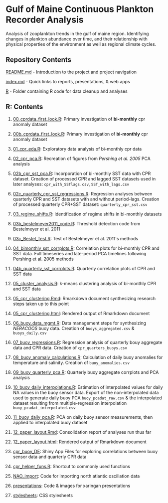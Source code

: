 # Gulf of Maine Continuous Plankton Recorder Analysis

Analysis of zooplankton trends in the gulf of maine region. Identifying changes in plankton abundance over time, and their relationship with physical properties of the environment as well as regional climate cycles.

## Repository Contents

[README.md](https://github.com/adamkemberling/continuous_plankton_recorder/blob/master/README.md) - Introduction to the project and project navigation   
 
[index.md](https://github.com/adamkemberling/continuous_plankton_recorder/blob/master/index.md) - Quick links to reports, presentations, & web apps   
 
[R](https://github.com/adamkemberling/continuous_plankton_recorder/tree/master/R) - Folder containing R code for data cleanup and analyses   
 
 
 
## R: Contents
 1. [00_cprdata_first_look.R](https://github.com/adamkemberling/continuous_plankton_recorder/blob/master/R/00_cprdata_first_look.R): Primary investigation of **bi-monthly** cpr anomaly dataset   
 
 2. [00b_cprdata_first_look.R](https://github.com/adamkemberling/continuous_plankton_recorder/blob/master/R/00b_cprdata_first_look.R): Primary investigation of **bi-monthly** cpr anomaly dataset   
 
 3. [01_cpr_eda.R](https://github.com/adamkemberling/continuous_plankton_recorder/blob/master/R/01_cpr_eda.R): Exploratory data analysis of bi-monthly cpr data   
 
 4. [02_cpr_pca.R](https://github.com/adamkemberling/continuous_plankton_recorder/blob/master/R/02_cpr_PCA.R): Recreation of figures from *Pershing et al. 2005* PCA analysis   
 
 5. [02b_cpr_sst_pca.R](https://github.com/adamkemberling/continuous_plankton_recorder/blob/master/R/02b_cpr_sst_pca.R): Incorporation of bi-monthly SST data with CPR dataset. Creation of processed CPR and lagged SST datasets used in later analyses: `cpr_with_SSTlags.csv`, `SST_with_lags.csv`     
 
 6. [02c_quarterly_cpr_sst_regressions.R](https://github.com/adamkemberling/continuous_plankton_recorder/blob/master/R/02c_quarterly_cpr_sst_regressions.R): Regression analyses between quarterly CPR and SST datasets with and without period-lags. Creation of processed quarterly CPR+SST dataset: `quarterly_cpr_sst.csv`   
 
 7. [03_regime_shifts.R](https://github.com/adamkemberling/continuous_plankton_recorder/blob/master/R/03_regime_shifts.R): Identification of regime shifts in bi-monthly datasets   
 
 8. [03b_bestelmeyer2011_code.R](https://github.com/adamkemberling/continuous_plankton_recorder/blob/master/R/03b_bestelmeyer2011_code.R): Threshold detection code from Bestelmeyer et al. 2011   
 
 9. [03c_Bestel_Test.R](https://github.com/adamkemberling/continuous_plankton_recorder/blob/master/R/03c_Bestel_Test.R): Test of Bestelmeyer et al. 2011's methods   
 
 10. [04_bimonthly_sst_corrplots.R](https://github.com/adamkemberling/continuous_plankton_recorder/blob/master/R/04_bimonthly_sst_corrplots.R): Correlation plots for bi-monthly CPR and SST data. Full timeseries and late-period PCA timelines following Pershing et al. 2005 methods   
 
 11. [04b_quarterly_sst_corrplots.R](https://github.com/adamkemberling/continuous_plankton_recorder/blob/master/R/04b_quarterly_sst_corrplots.R): Quarterly correlation plots of CPR and SST data   
 
 12. [05_cluster_analysis.R](https://github.com/adamkemberling/continuous_plankton_recorder/blob/master/R/05_cluster_analysis.R): k-means clustering analysis of bi-monthly CPR and SST data   
 
 13. [05_cpr_clustering.Rmd](https://github.com/adamkemberling/continuous_plankton_recorder/blob/master/R/05_cpr_clustering.Rmd): Rmarkdown document synthesizing research steps taken up to this point   
 
 14. [05_cpr_clustering.html](https://adamkemberling.github.io/continuous_plankton_recorder/R/05_cpr_clustering.html): Rendered output of Rmarkdown document   
 
 15. [06_buoy_data_mgmt.R](https://github.com/adamkemberling/continuous_plankton_recorder/blob/master/R/06_buoy_data_mgmt.R): Data management steps for synthesizing *NERACOOS* buoy data. Creation of `buoys_aggregated.csv` & `buoys_daily.csv`   
 
 16. [07_buoy_regressions.R](https://github.com/adamkemberling/continuous_plankton_recorder/blob/master/R/07_buoy_regressions.R): Regression analysis of quarterly bouy aggregate data and CPR data. Creation of `cpr_quarters_buoys.csv`      
 
 17. [08_buoy_anomaly_calculations.R](https://github.com/adamkemberling/continuous_plankton_recorder/commit/1a8410716575429d7e5be300ae3904c3afed734c): Calculation of daily buoy anomalies for temperature and salinity. Creation of `buoy_anomalies.csv`   
 
 18. [09_buoy_quarterly_pca.R](https://github.com/adamkemberling/continuous_plankton_recorder/blob/master/R/09_Buoy_quarterly_PCA.R): Quarterly buoy aggregate corrplots and PCA analysis   
 
 19. [10_buoy_daily_interpolations.R](https://github.com/adamkemberling/continuous_plankton_recorder/blob/master/R/10_buoy_daily_interpolations.R): Estimation of interpolated values for daily NA values in the buoy sensor data. Export of the non-interpolated data used to generate daily buoy PCA `buoy_pcadat_raw.csv` & the interpolated dataset resulting from multiple-regression interpolation `buoy_pcadat_interpolated.csv`   
 
 20. [11_buoy_daily_pca.R](https://github.com/adamkemberling/continuous_plankton_recorder/blob/master/R/11_buoy_daily_PCA.R): PCA on daily buoy sensor measurements, then applied to interpolated buoy dataset   
 
 21. [12_paper_layout.Rmd](https://github.com/adamkemberling/continuous_plankton_recorder/blob/master/R/12_paper_layout.Rmd): Consolidation report of analyses run thus far   
 
 22. [12_paper_layout.html](https://adamkemberling.github.io/continuous_plankton_recorder/R/12_paper_layout.html): Rendered output of Rmarkdown document   
 
 23. [cpr_buoy_DE](https://github.com/adamkemberling/continuous_plankton_recorder/tree/master/R/cpr_buoy_DE): Shiny App Files for exploring correlations between buoy sensor data and quarterly CPR data   
 
 24. [cpr_helper_funs.R](https://github.com/adamkemberling/continuous_plankton_recorder/blob/master/R/cpr_helper_funs.R): Shortcut to commonly used functions   
 
 25. [NAO_import](https://github.com/adamkemberling/continuous_plankton_recorder/tree/master/R/NAO_import): Code for importing north atlantic oscillation data   
 
 26. [presentations](https://github.com/adamkemberling/continuous_plankton_recorder/tree/master/R/presentations): Code & images for xaringan presentations   
 
 27. [stylesheets](https://github.com/adamkemberling/continuous_plankton_recorder/tree/master/R/stylesheets): CSS stylesheets   
 


 
 
 
 


